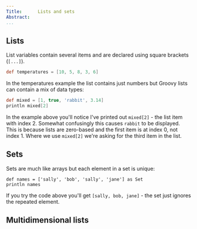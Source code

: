 ```yaml
---
Title:		Lists and sets  
Abstract:	 
...
```

## Lists

List variables contain several items and are declared using square brackets (`[...]`). 

```groovy
def temperatures = [10, 5, 8, 3, 6]
```

In the temperatures example the list contains just numbers but Groovy lists can contain a mix of data types:

```groovy
def mixed = [1, true, 'rabbit', 3.14]
println mixed[2]
```

In the example above you'll notice I've printed out `mixed[2]` - the list item with index 2. Somewhat confusingly this causes `rabbit` to be displayed. This is because lists are zero-based and the first item is at index 0, not index 1. Where we use `mixed[2]` we're asking for the third item in the list.

## Sets
Sets are much like arrays but each element in a set is unique:

````
def names = ['sally', 'bob', 'sally', 'jane'] as Set
println names
````

If you try the code above you'll get `[sally, bob, jane]` - the set just ignores the repeated element.

## Multidimensional lists